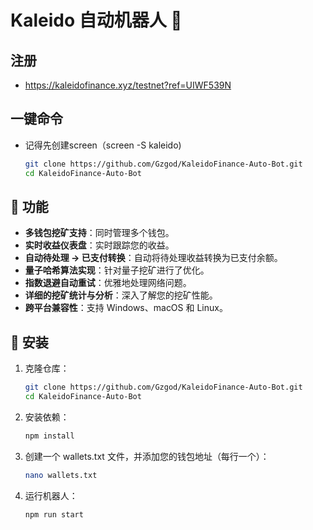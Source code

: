 # Kaleido 自动机器人 🤖

## 注册
- https://kaleidofinance.xyz/testnet?ref=UIWF539N

## 一键命令

- 记得先创建screen（screen -S kaleido)
   ```bash
   git clone https://github.com/Gzgod/KaleidoFinance-Auto-Bot.git
   cd KaleidoFinance-Auto-Bot
   ```

## 🌟 功能

- **多钱包挖矿支持**：同时管理多个钱包。
- **实时收益仪表盘**：实时跟踪您的收益。
- **自动待处理 → 已支付转换**：自动将待处理收益转换为已支付余额。
- **量子哈希算法实现**：针对量子挖矿进行了优化。
- **指数退避自动重试**：优雅地处理网络问题。
- **详细的挖矿统计与分析**：深入了解您的挖矿性能。
- **跨平台兼容性**：支持 Windows、macOS 和 Linux。

## 🚀 安装

1. 克隆仓库：
   ```bash
   git clone https://github.com/Gzgod/KaleidoFinance-Auto-Bot.git
   cd KaleidoFinance-Auto-Bot
   ```
2. 安装依赖：
   ```bash
   npm install
   ```
3. 创建一个 wallets.txt 文件，并添加您的钱包地址（每行一个）：
   ```bash
   nano wallets.txt
   ```
4. 运行机器人：
   ```bash
   npm run start
   ```
